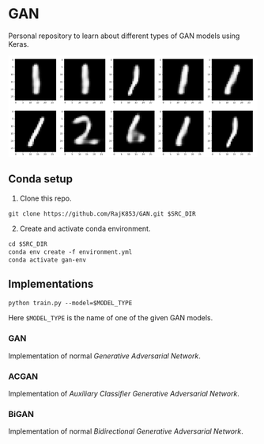# GAN

Personal repository to learn about different types of GAN models using Keras.

<p align="center">
    <img src="https://github.com/RajK853/GAN/blob/main/assets/mnist_gan.gif" width="640"\>
</p>

## Conda setup
1. Clone this repo.
  ```shell
  git clone https://github.com/RajK853/GAN.git $SRC_DIR
  ```
2. Create and activate conda environment.
  ```shell
  cd $SRC_DIR  
  conda env create -f environment.yml    
  conda activate gan-env
  ```
## Implementations

```shell
python train.py --model=$MODEL_TYPE
```
Here `$MODEL_TYPE` is the name of one of the given GAN models.

### GAN
Implementation of normal *Generative Adversarial Network*.  

### ACGAN
Implementation of *Auxiliary Classifier Generative Adversarial Network*.  

### BiGAN
Implementation of normal *Bidirectional Generative Adversarial Network*.  

